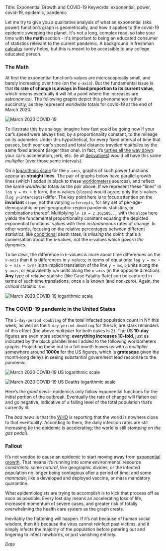 Title: Exponential Growth and COVID-19
Keywords: exponential, power, covid-19, epidemic, pandemic

Let me try to give you a qualitative analysis of what an exponential (aka power) function’s graph is geometrically, and how it applies to the covid-19 epidemic sweeping the planet.  It's not a long, complex read, so take your time with **the math** section - it's important to being an educated consumer of statistics relevant to the current pandemic.  A background in freshman [calculus](https://en.wikipedia.org/wiki/Calculus) surely helps, but this is meant to be accessible to any college educated person.

### The Math

At first the exponential function’s values are microscopically small, and barely increasing over time (on the `x-axis`). But the fundamental issue is that **its rate of change is always in fixed proportion to its current value**, which means eventually it will hit a point where the increases are astronomical.  The following graphs depict this phenomenon rather succinctly, as they represent *worldwide* totals for covid-19 at the end of March 2020.

![March 2020 COVID-19](../images/covid-march-2020-e.png)

To illustrate this by analogy: imagine how fast you’d be going now if your car’s speed were always tied, by a proportionality constant, to the mileage on its odometer. Under this hypothetical, for every fixed interval of time that passes, both your car’s speed and total distance traveled *multiplies* by the same fixed amount (larger than one). In fact, it’s [turtles all the way down](https://en.wikipedia.org/wiki/Turtles_all_the_way_down): your car’s acceleration, jerk, etc. (ie all [derivatives](https://en.wikipedia.org/wiki/Derivative)) would all have this same *multiplier* (over those same intervals).

On a [logarithmic scale](https://en.wikipedia.org/wiki/Logarithmic_scale) for the `y-axis`, graphs of such power functions appear as **straight lines**.  The pair of graphs below have parallel growth lines (which I added in black to these [worldometers](https://www.worldometers.info/coronavirus/) sources), and reflect the same *worldwide* totals as the pair above. If we represent these "lines" in `log y = mx + b` form, the `m`-values (`slopes`) would agree; only the `b`-values (`log y-intercepts`) differ.  The key point here is to focus attention on the **invariant** `slope`, not the varying `intercepts`, for any set of per-age-demographic or per-geographic-region pandemic statistics, or combinations thereof.  Multiplying `ln 10 = 2.302585...` with the `slope` here yields the fundamental proportionality constant equating the depicted exponential functions' values with their *instantaneous* rates of change.  In other words, focusing on the relative percentages between different statistics, like [conditional](https://en.wikipedia.org/wiki/Conditional_expectation) death rates, is *missing the point*: that's a conversation about the `b`-values, not the `m`-values which *govern the dynamics*.

To be clear, the difference in `b`-values is more about time differences on the `x-axis` than it is differences in `y`-values; in terms of equations: `log y = mx + b = m(x + b/m)` is an implicit translation of the line `y = mx`, `b` units along the `y-axis`, or equivalently `b/m` units along the `x-axis` (in the opposite direction).   **Any** type of relative statistic (like Case Fatality Rate) can be captured in terms of such time translations, once `m` is known (and non-zero).  Again, the *critical* statistic is `m`!

![March 2020 COVID-19 logarithmic scale](../images/covid-march-2020.png)

### The COVID-19 pandemic in the United States

The `5-day-period doubling` of the total infected population count in NY this week, as well as the `3-day-period doubling` for the US, are stark reminders of this effect (the above *multiplier* for both cases is 2).  The US **10-day** figures are even more sobering: **everything increases 10-fold**, just as indicated by the black parallel lines I added to the following worldometers graphs. Projecting these out to a full month leaves us with a *multiplier* somewhere around **1000x** for the US figures, which is **grotesque** given the month-long delays in seeing substantial government lead response to the pandemic.


![March 2020 COVID-19 US logarithmic scale](../images/covid-us-march-2020.png)

![March 2020 COVID-19 US Deaths logarithmic scale](../images/covid-us-march-2020-deaths.png)

Here’s the *good news*- epidemics only follow exponential functions for the initial portion of the outbreak. Eventually the rate of change will flatten out and go negative, indicative of a falling level of the total population that’s currently ill.

The *bad news* is that the [WHO](https://www.who.int/emergencies/diseases/novel-coronavirus-2019) is reporting that the world is nowhere close to that eventuality.  According to them, the daily infection rates are still increasing (ie the epidemic is accelerating; the world is still *stomping on the gas pedal*).

### Fallout

It’s not voodoo to cause an epidemic to start moving away from [exponential growth](https://en.wikipedia.org/wiki/Exponential_growth). That means it’s running into some environmental resource *constraints*: some *natural*, like geographic divides, or the infected population no longer being contagious after a period of time; and some *manmade*, like a developed and deployed vaccine, or mass mandatory quarantine.

What epidemiologists are trying to accomplish is to kick that process off as soon as possible.  Every lost day means an accelerating loss of life, increased momentum of severe cases, and greater risk of totally overwhelming the health care system as the graph crests.

Inevitably the flattening will happen. If it’s not because of human social wisdom, then it’s because the virus cannot reinfect past victims, and it simply infects the majority of the population before petering out and lingering to infect newborns, or just vanishing entirely.

$Date$
